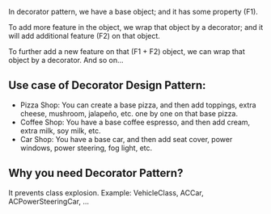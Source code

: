 In decorator pattern, we have a base object; and it has some property (F1).

To add more feature in the object, we wrap that object by a decorator; and it will add additional feature (F2) on that
object.

To further add a new feature on that (F1 + F2) object, we can wrap that object by a decorator. And so on...

## Use case of Decorator Design Pattern:

- Pizza Shop: You can create a base pizza, and then add toppings, extra cheese, mushroom, jalapeño, etc. one by one on
that base pizza.
- Coffee Shop: You have a base coffee espresso, and then add cream, extra milk, soy milk, etc.
- Car Shop: You have a base car, and then add seat cover, power windows, power steering, fog light, etc.

## Why you need Decorator Pattern?

It prevents class explosion. Example: VehicleClass, ACCar, ACPowerSteeringCar, ...